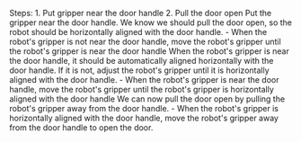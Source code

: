 
 Steps:  1. Put gripper near the door handle  2. Pull the door open 
    Put the gripper near the door handle. We know we should pull the door open, so the robot should be horizontally aligned with the door handle.
    - When the robot's gripper is not near the door handle, move the robot's gripper until the robot's gripper is near the door handle
    When the robot's gripper is near the door handle, it should be automatically aligned horizontally with the door handle. 
    If it is not, adjust the robot's gripper until it is horizontally aligned with the door handle. 
    - When the robot's gripper is near the door handle, move the robot's gripper until the robot's gripper is horizontally aligned with the door handle
    We can now pull the door open by pulling the robot's gripper away from the door handle. 
    - When the robot's gripper is horizontally aligned with the door handle, move the robot's gripper away from the door handle to open the door.